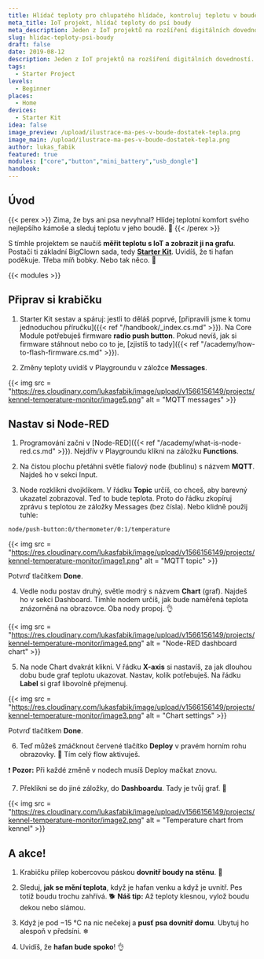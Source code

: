 ```yaml
---
title: Hlídač teploty pro chlupatého hlídače, kontroluj teplotu v boudě svého psa
meta_title: IoT projekt, hlídač teploty do psí boudy
meta_description: Jeden z IoT projektů na rozšíření digitálních dovedností. Sestav se Starter Kitem od BigClownu zařízení, se kterým uvidíš, jakou má tvůj pes v boudě teplotu.
slug: hlidac-teploty-psi-boudy
draft: false
date: 2019-08-12
description: Jeden z IoT projektů na rozšíření digitálních dovedností. Sestav se Starter Kitem od BigClownu zařízení, se kterým uvidíš, jakou má tvůj pes v boudě teplotu.
tags:
  - Starter Project
levels:
  - Beginner
places:
  - Home
devices:
  - Starter Kit
idea: false
image_preview: /upload/ilustrace-ma-pes-v-boude-dostatek-tepla.png
image_main: /upload/ilustrace-ma-pes-v-boude-dostatek-tepla.png
author: lukas_fabik
featured: true
modules: ["core","button","mini_battery","usb_dongle"]
handbook:
---
```


## Úvod

{{< perex >}}
Zima, že bys ani psa nevyhnal? Hlídej teplotní komfort svého nejlepšího kámoše a sleduj teplotu v jeho boudě. 🐶
{{< /perex >}}

S tímhle projektem se naučíš **měřit teplotu s IoT a zobrazit ji na grafu**. Postačí ti základní BigClown sada, tedy [**Starter Kit**](https://shop.bigclown.com/starter-kit/). Uvidíš, že ti hafan poděkuje. Třeba míň bobky. Nebo tak něco. 🐩

{{< modules >}}

## Připrav si krabičku

1. Starter Kit sestav a spáruj: jestli to děláš poprvé, [připravili jsme k tomu jednoduchou příručku]({{< ref "/handbook/_index.cs.md" >}}). Na Core Module potřebuješ firmware **radio push button**. Pokud nevíš, jak si firmware stáhnout nebo co to je, [zjistíš to tady]({{< ref "/academy/how-to-flash-firmware.cs.md" >}}).

2. Změny teploty uvidíš v Playgroundu v záložce **Messages**.

{{< img src = "https://res.cloudinary.com/lukasfabik/image/upload/v1566156149/projects/kennel-temperature-monitor/image5.png" alt = "MQTT messages" >}}

## Nastav si Node-RED

1. Programování začni v [Node-RED]({{< ref "/academy/what-is-node-red.cs.md" >}}). Nejdřív v Playgroundu klikni na záložku **Functions**.

2. Na čistou plochu přetáhni světle fialový node (bublinu) s názvem **MQTT**. Najdeš ho v sekci Input.

3. Node rozklikni dvojklikem. V řádku **Topic** určíš, co chceš, aby barevný ukazatel zobrazoval. Teď to bude teplota. Proto do řádku zkopíruj zprávu s teplotou ze záložky Messages (bez čísla). Nebo klidně použij tuhle:

```
node/push-button:0/thermometer/0:1/temperature
```

{{< img src = "https://res.cloudinary.com/lukasfabik/image/upload/v1566156149/projects/kennel-temperature-monitor/image1.png" alt = "MQTT topic" >}}

Potvrď tlačítkem **Done**.

4. Vedle nodu postav druhý, světle modrý s názvem **Chart** (graf). Najdeš ho v sekci Dashboard. Tímhle nodem určíš, jak bude naměřená teplota znázorněná na obrazovce. Oba nody propoj. 👌

{{< img src = "https://res.cloudinary.com/lukasfabik/image/upload/v1566156149/projects/kennel-temperature-monitor/image4.png" alt = "Node-RED dashboard chart" >}}

5. Na node Chart dvakrát klikni. V řádku **X-axis** si nastavíš, za jak dlouhou dobu bude graf teplotu ukazovat. Nastav, kolik potřebuješ.
Na řádku **Label** si graf libovolně přejmenuj.

{{< img src = "https://res.cloudinary.com/lukasfabik/image/upload/v1566156149/projects/kennel-temperature-monitor/image3.png" alt = "Chart settings" >}}

Potvrď tlačítkem **Done**.


6. Teď můžeš zmáčknout červené tlačítko **Deploy** v pravém horním rohu obrazovky. 🚨 Tím celý flow aktivuješ.

❗ **Pozor:** Při každé změně v nodech musíš Deploy mačkat znovu.

7. Překlikni se do jiné záložky, do **Dashboardu**. Tady je tvůj graf. 👏

{{< img src = "https://res.cloudinary.com/lukasfabik/image/upload/v1566156149/projects/kennel-temperature-monitor/image2.png" alt = "Temperature chart from kennel" >}}

## A akce!

1. Krabičku přilep kobercovou páskou **dovnitř boudy na stěnu**. 🏡

2. Sleduj, **jak se mění teplota**, když je hafan venku a když je uvnitř. Pes totiž boudu trochu zahřívá. 🐕
**Náš tip:** Až teploty klesnou, vylož boudu dekou nebo slámou.

3. Když je pod −15 °C na nic nečekej a **pusť psa dovnitř domu**. Ubytuj ho alespoň v předsíni. ❄

4. Uvidíš, že **hafan bude spoko**! 👌
